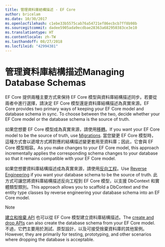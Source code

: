 ```yaml
---
title: 管理資料庫結構描述 - EF Core
author: bricelam
ms.date: 10/30/2017
ms.openlocfilehash: c1ebe33b5575cab76a54721ef86ecbcb7ff8b98b
ms.sourcegitcommit: dadee5905ada9ecdbae28363a682950383ce3e10
ms.translationtype: HT
ms.contentlocale: zh-TW
ms.lasthandoff: 08/27/2018
ms.locfileid: "42994381"
---
```

# <a name="managing-database-schemas"></a><span data-ttu-id="73c5a-102">管理資料庫結構描述</span><span class="sxs-lookup"><span data-stu-id="73c5a-102">Managing Database Schemas</span></span>
<span data-ttu-id="73c5a-103">EF Core 提供兩種主要方式來保持 EF Core 模型與資料庫結構描述同步。若要從兩者中進行選擇，請決定 EF Core 模型還是資料庫結構描述為真實來源。</span><span class="sxs-lookup"><span data-stu-id="73c5a-103">EF Core provides two primary ways of keeping your EF Core model and database schema in sync. To choose between the two, decide whether your EF Core model or the database schema is the source of truth.</span></span>

<span data-ttu-id="73c5a-104">如果您想要 EF Core 模型成為真實來源，請使用[移轉][1]。</span><span class="sxs-lookup"><span data-stu-id="73c5a-104">If you want your EF Core model to be the source of truth, use [Migrations][1].</span></span> <span data-ttu-id="73c5a-105">當您變更 EF Core 模型時，這種方式會以遞增方式將對應的結構描述變更套用至資料庫；因此，它會與 EF Core 模型相容。</span><span class="sxs-lookup"><span data-stu-id="73c5a-105">As you make changes to your EF Core model, this approach incrementally applies the corresponding schema changes to your database so that it remains compatible with your EF Core model.</span></span>

<span data-ttu-id="73c5a-106">如果您想要資料庫結構描述成為真實來源，請使用[反向工程][2]。</span><span class="sxs-lookup"><span data-stu-id="73c5a-106">Use [Reverse Engineering][2] if you want your database schema to be the source of truth.</span></span> <span data-ttu-id="73c5a-107">此方式可讓您將資料庫結構描述反向工程到 EF Core 模型，以支援 DbContext 和實體類型類別。</span><span class="sxs-lookup"><span data-stu-id="73c5a-107">This approach allows you to scaffold a DbContext and the entity type classes by reverse engineering your database schema into an EF Core model.</span></span>

> [!NOTE]
> <span data-ttu-id="73c5a-108">[建立和捨棄 API][3] 也可以從 EF Core 模型建立資料庫結構描述。</span><span class="sxs-lookup"><span data-stu-id="73c5a-108">The [create and drop APIs][3] can also create the database schema from your EF Core model.</span></span> <span data-ttu-id="73c5a-109">不過，它們主要用於測試、原型設計，以及可接受捨棄資料庫的其他案例。</span><span class="sxs-lookup"><span data-stu-id="73c5a-109">However, they are primarily for testing, prototyping, and other scenarios where dropping the database is acceptable.</span></span>


  [1]: migrations/index.md
  [2]: scaffolding.md
  [3]: ensure-created.md
